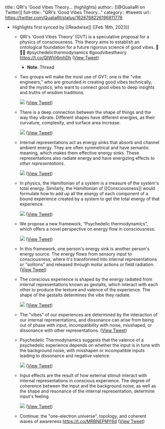 title:: QRI's 'Good Vibes Theory... (highlights)
author:: [[@QualiaRI on Twitter]]
full-title:: "QRI's 'Good Vibes Theory..."
category:: #tweets
url:: https://twitter.com/QualiaRI/status/1626768226196811776

- Highlights first synced by [[Readwise]] [[Feb 18th, 2023]]
	- QRI's 'Good Vibes Theory' (GVT) is a speculative proposal for a physics of consciousness. This theory aims to establish an ontological foundation for a future rigorous science of good vibes. 🧵🧵🧵  #psychedelicthermodynamics #goodvibestheory https://t.co/QIWVj6mhDh ([View Tweet](https://twitter.com/QualiaRI/status/1626768226196811776))
		- **Note**: Thread
	- Two groups will make the most use of GVT; one is the "vibe engineers," who are grounded in creating good vibes technically, and the mystics, who want to connect good vibes to deep insights and truths of wisdom traditions. 
	  
	  ![](https://pbs.twimg.com/media/FpNwNjBagAAUgOU.jpg) ([View Tweet](https://twitter.com/QualiaRI/status/1626768234337947651))
	- There is a deep connection between the shape of things and the way they vibrate. Different shapes have different energies, as their curvature, complexity, and surface area increase. 
	  
	  ![](https://pbs.twimg.com/media/FpNwT49aAAASIWQ.jpg) ([View Tweet](https://twitter.com/QualiaRI/status/1626768236699328512))
	- Internal representations act as energy sinks that absorb and channel ambient energy. They are often symmetrical and have semantic meaning, which makes them effective energy sinks. These representations also radiate energy and have energizing effects *to other representations*. 
	  
	  ![](https://pbs.twimg.com/media/FpNwZGbaMAAnueA.jpg) ([View Tweet](https://twitter.com/QualiaRI/status/1626768239819886593))
	- In physics, the Hamiltonian of a system is a measure of the system's total energy. Similarly, the Hamiltonian of [[Consciousness]] would formulate how to add up all the energy of each component of a bound experience created by a system to get the total energy of that experience. 
	  
	  ![](https://pbs.twimg.com/media/FpNweGDagAAL5Sc.jpg) ([View Tweet](https://twitter.com/QualiaRI/status/1626768242827202561))
	- We propose a new framework, “Psychedelic thermodynamics”, which offers a novel perspective on energy flow in consciousness. 
	  
	  ![](https://pbs.twimg.com/media/FpNwjK8aMAUUcjx.jpg) ([View Tweet](https://twitter.com/QualiaRI/status/1626768247252217856))
	- In this framework, one person's energy sink is another person's energy source. The energy flows from sensory input to consciousness, where it's transformed into internal representations or "solitons" and released through motor actions or field radiation. ([View Tweet](https://twitter.com/QualiaRI/status/1626768249613615106))
	- The conscious experience is shaped by the energy radiated from internal representations known as gestalts, which interact with each other to produce the texture and valence of the experience. The shape of the gestalts determines the vibe they radiate. 
	  
	  ![](https://pbs.twimg.com/media/FpNwojVaAAAOWva.jpg) ([View Tweet](https://twitter.com/QualiaRI/status/1626768250783821825))
	- The "vibes" of our experiences are determined by the interaction of our internal representations, and dissonance can arise from being out of phase with input, incompatibility with noise, misshaped, or dissonance with other representations. ([View Tweet](https://twitter.com/QualiaRI/status/1626768253585608706))
	- Psychedelic Thermodynamics suggests that the valence of a psychedelic experience depends on whether the input is in tune with the background noise, with misshapen or incompatible inputs leading to dissonance and negative valence. 
	  
	  ![](https://pbs.twimg.com/media/FpNwvHuaUAEybcv.jpg) ([View Tweet](https://twitter.com/QualiaRI/status/1626768254726475776))
	- Input effects are the result of how external stimuli interact with internal representations in conscious experience. The degree of coherence between the input and the background noise, as well as the shape and resonance of the internal representation, determine input's feeling. 
	  
	  ![](https://pbs.twimg.com/media/FpNwybWaIAIkmS8.jpg) ([View Tweet](https://twitter.com/QualiaRI/status/1626768257876369409))
	- Continue: the "one-electron universe", topology, and coherent waves of awareness https://t.co/MRBNEPMY6d ([View Tweet](https://twitter.com/QualiaRI/status/1626768260426498048))